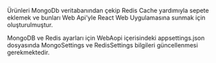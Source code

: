 Ürünleri MongoDb veritabanından çekip Redis Cache yardımıyla sepete eklemek ve bunları Web Api'yle React Web Uygulamasına sunmak için oluşturulmuştur. 

MongoDB ve Redis ayarları için WebAopi içerisindeki appsettings.json dosyasında MongoSettings ve RedisSettings bilgileri güncellenmesi gerekmektedir. 
